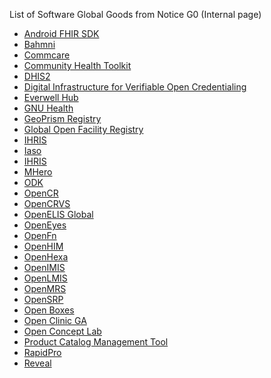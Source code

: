 List of Software Global Goods from Notice G0 (Internal page)

- <a href="Android_FHIR_SDK" class="wikilink"
  title="Android FHIR SDK">Android FHIR SDK</a>
- <a href="Bahmni" class="wikilink" title="Bahmni">Bahmni</a>
- <a href="Commcare" class="wikilink" title="Commcare">Commcare</a>
- <a href="Community_Health_Toolkit" class="wikilink"
  title="Community Health Toolkit">Community Health Toolkit</a>
- <a href="DHIS2" class="wikilink" title="DHIS2">DHIS2</a>
- <a href="Digital_Infrastructure_for_Verifiable_Open_Credentialing"
  class="wikilink"
  title="Digital Infrastructure for Verifiable Open Credentialing">Digital
  Infrastructure for Verifiable Open Credentialing</a>
- <a href="Everwell_Hub" class="wikilink" title="Everwell Hub">Everwell
  Hub</a>
- <a href="GNU_Health" class="wikilink" title="GNU Health">GNU Health</a>
- <a href="GeoPrism_Registry" class="wikilink"
  title="GeoPrism Registry">GeoPrism Registry</a>
- <a href="Global_Open_Facility_Registry" class="wikilink"
  title="Global Open Facility Registry">Global Open Facility Registry</a>
- <a href="IHRIS" class="wikilink" title="IHRIS">IHRIS</a>
- <a href="Iaso" class="wikilink" title="Iaso">Iaso</a>
- <a href="IHRIS" class="wikilink" title="IHRIS">IHRIS</a>
- <a href="MHero" class="wikilink" title="MHero">MHero</a>
- <a href="ODK" class="wikilink" title="ODK">ODK</a>
- <a href="OpenCR" class="wikilink" title="OpenCR">OpenCR</a>
- <a href="OpenCRVS" class="wikilink" title="OpenCRVS">OpenCRVS</a>
- <a href="OpenELIS_Global" class="wikilink"
  title="OpenELIS Global">OpenELIS Global</a>
- <a href="OpenEyes" class="wikilink" title="OpenEyes">OpenEyes</a>
- <a href="OpenFn" class="wikilink" title="OpenFn">OpenFn</a>
- <a href="OpenHIM" class="wikilink" title="OpenHIM">OpenHIM</a>
- <a href="OpenHexa" class="wikilink" title="OpenHexa">OpenHexa</a>
- <a href="OpenIMIS" class="wikilink" title="OpenIMIS">OpenIMIS</a>
- <a href="OpenLMIS" class="wikilink" title="OpenLMIS">OpenLMIS</a>
- <a href="OpenMRS" class="wikilink" title="OpenMRS">OpenMRS</a>
- <a href="OpenSRP" class="wikilink" title="OpenSRP">OpenSRP</a>
- <a href="Open_Boxes" class="wikilink" title="Open Boxes">Open Boxes</a>
- <a href="Open_Clinic_GA" class="wikilink" title="Open Clinic GA">Open
  Clinic GA</a>
- <a href="Open_Concept_Lab" class="wikilink"
  title="Open Concept Lab">Open Concept Lab</a>
- <a href="Product_Catalog_Management_Tool" class="wikilink"
  title="Product Catalog Management Tool">Product Catalog Management
  Tool</a>
- <a href="RapidPro" class="wikilink" title="RapidPro">RapidPro</a>
- <a href="Reveal" class="wikilink" title="Reveal">Reveal</a>
